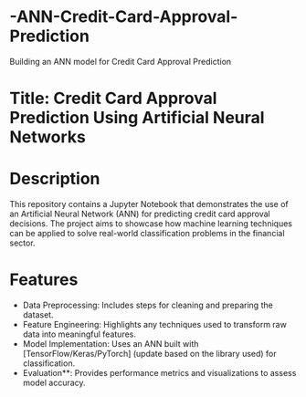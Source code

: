 # -ANN-Credit-Card-Approval-Prediction
Building an ANN model for Credit Card Approval Prediction
# Title: Credit Card Approval Prediction Using Artificial Neural Networks

# Description
This repository contains a Jupyter Notebook that demonstrates the use of an Artificial Neural Network (ANN) for predicting credit card approval decisions. The project aims to showcase how machine learning techniques can be applied to solve real-world classification problems in the financial sector.

# Features
- Data Preprocessing: Includes steps for cleaning and preparing the dataset.
- Feature Engineering: Highlights any techniques used to transform raw data into meaningful features.
- Model Implementation: Uses an ANN built with [TensorFlow/Keras/PyTorch] (update based on the library used) for classification.
- Evaluation**: Provides performance metrics and visualizations to assess model accuracy.


